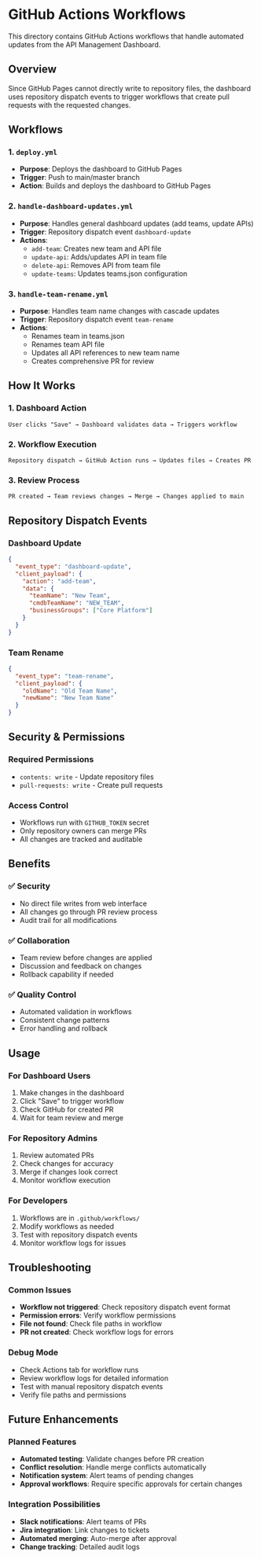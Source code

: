 # GitHub Actions Workflows

This directory contains GitHub Actions workflows that handle automated updates from the API Management Dashboard.

## Overview

Since GitHub Pages cannot directly write to repository files, the dashboard uses repository dispatch events to trigger workflows that create pull requests with the requested changes.

## Workflows

### 1. `deploy.yml`
- **Purpose**: Deploys the dashboard to GitHub Pages
- **Trigger**: Push to main/master branch
- **Action**: Builds and deploys the dashboard to GitHub Pages

### 2. `handle-dashboard-updates.yml`
- **Purpose**: Handles general dashboard updates (add teams, update APIs)
- **Trigger**: Repository dispatch event `dashboard-update`
- **Actions**:
  - `add-team`: Creates new team and API file
  - `update-api`: Adds/updates API in team file
  - `delete-api`: Removes API from team file
  - `update-teams`: Updates teams.json configuration

### 3. `handle-team-rename.yml`
- **Purpose**: Handles team name changes with cascade updates
- **Trigger**: Repository dispatch event `team-rename`
- **Actions**:
  - Renames team in teams.json
  - Renames team API file
  - Updates all API references to new team name
  - Creates comprehensive PR for review

## How It Works

### 1. Dashboard Action
```
User clicks "Save" → Dashboard validates data → Triggers workflow
```

### 2. Workflow Execution
```
Repository dispatch → GitHub Action runs → Updates files → Creates PR
```

### 3. Review Process
```
PR created → Team reviews changes → Merge → Changes applied to main
```

## Repository Dispatch Events

### Dashboard Update
```json
{
  "event_type": "dashboard-update",
  "client_payload": {
    "action": "add-team",
    "data": {
      "teamName": "New Team",
      "cmdbTeamName": "NEW_TEAM",
      "businessGroups": ["Core Platform"]
    }
  }
}
```

### Team Rename
```json
{
  "event_type": "team-rename",
  "client_payload": {
    "oldName": "Old Team Name",
    "newName": "New Team Name"
  }
}
```

## Security & Permissions

### Required Permissions
- `contents: write` - Update repository files
- `pull-requests: write` - Create pull requests

### Access Control
- Workflows run with `GITHUB_TOKEN` secret
- Only repository owners can merge PRs
- All changes are tracked and auditable

## Benefits

### ✅ **Security**
- No direct file writes from web interface
- All changes go through PR review process
- Audit trail for all modifications

### ✅ **Collaboration**
- Team review before changes are applied
- Discussion and feedback on changes
- Rollback capability if needed

### ✅ **Quality Control**
- Automated validation in workflows
- Consistent change patterns
- Error handling and rollback

## Usage

### For Dashboard Users
1. Make changes in the dashboard
2. Click "Save" to trigger workflow
3. Check GitHub for created PR
4. Wait for team review and merge

### For Repository Admins
1. Review automated PRs
2. Check changes for accuracy
3. Merge if changes look correct
4. Monitor workflow execution

### For Developers
1. Workflows are in `.github/workflows/`
2. Modify workflows as needed
3. Test with repository dispatch events
4. Monitor workflow logs for issues

## Troubleshooting

### Common Issues
- **Workflow not triggered**: Check repository dispatch event format
- **Permission errors**: Verify workflow permissions
- **File not found**: Check file paths in workflow
- **PR not created**: Check workflow logs for errors

### Debug Mode
- Check Actions tab for workflow runs
- Review workflow logs for detailed information
- Test with manual repository dispatch events
- Verify file paths and permissions

## Future Enhancements

### Planned Features
- **Automated testing**: Validate changes before PR creation
- **Conflict resolution**: Handle merge conflicts automatically
- **Notification system**: Alert teams of pending changes
- **Approval workflows**: Require specific approvals for certain changes

### Integration Possibilities
- **Slack notifications**: Alert teams of PRs
- **Jira integration**: Link changes to tickets
- **Automated merging**: Auto-merge after approval
- **Change tracking**: Detailed audit logs 